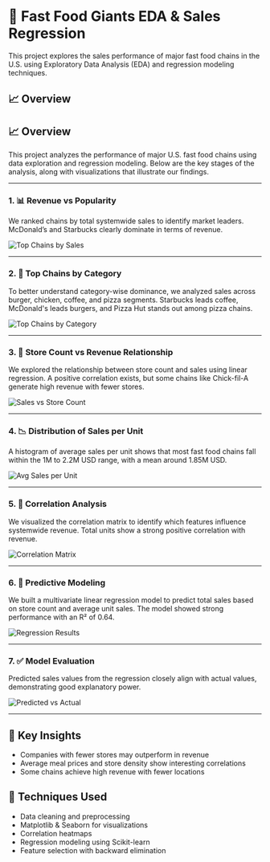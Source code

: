 # 🍔 Fast Food Giants EDA & Sales Regression

This project explores the sales performance of major fast food chains in the U.S. using Exploratory Data Analysis (EDA) and regression modeling techniques.

## 📈 Overview

## 📈 Overview

This project analyzes the performance of major U.S. fast food chains using data exploration and regression modeling. Below are the key stages of the analysis, along with visualizations that illustrate our findings.

---

### 1. 📊 Revenue vs Popularity

We ranked chains by total systemwide sales to identify market leaders. McDonald’s and Starbucks clearly dominate in terms of revenue.

![Top Chains by Sales](images/Screenshot_2025-08-07_131255.png)

---

### 2. 🍔 Top Chains by Category

To better understand category-wise dominance, we analyzed sales across burger, chicken, coffee, and pizza segments. Starbucks leads coffee, McDonald's leads burgers, and Pizza Hut stands out among pizza chains.

![Top Chains by Category](images/Screenshot_2025-08-07_131350.png)

---

### 3. 🏪 Store Count vs Revenue Relationship

We explored the relationship between store count and sales using linear regression. A positive correlation exists, but some chains like Chick-fil-A generate high revenue with fewer stores.

![Sales vs Store Count](images/Screenshot_2025-08-07_131417.png)

---

### 4. 📉 Distribution of Sales per Unit

A histogram of average sales per unit shows that most fast food chains fall within the 1M to 2.2M USD range, with a mean around 1.85M USD.

![Avg Sales per Unit](images/Screenshot_2025-08-07_130457.png)

---

### 5. 📌 Correlation Analysis

We visualized the correlation matrix to identify which features influence systemwide revenue. Total units show a strong positive correlation with revenue.

![Correlation Matrix](images/Screenshot_2025-08-07_130443.png)

---

### 6. 🤖 Predictive Modeling

We built a multivariate linear regression model to predict total sales based on store count and average unit sales. The model showed strong performance with an R² of 0.64.

![Regression Results](images/Screenshot_2025-08-07_131431.png)

---

### 7. ✅ Model Evaluation

Predicted sales values from the regression closely align with actual values, demonstrating good explanatory power.

![Predicted vs Actual](images/Screenshot_2025-08-07_131431.png)

---


## 🧠 Key Insights
- Companies with fewer stores may outperform in revenue
- Average meal prices and store density show interesting correlations
- Some chains achieve high revenue with fewer locations

## 🧪 Techniques Used
- Data cleaning and preprocessing
- Matplotlib & Seaborn for visualizations
- Correlation heatmaps
- Regression modeling using Scikit-learn
- Feature selection with backward elimination

